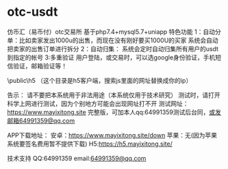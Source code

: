 # otc-usdt
仿币汇（易币付）otc交易所
基于php7.4+mysql5.7+uniapp
特色功能
1：自动分单：比如卖家发出1000u的出售，而现在没有刚好要买1000U的买家
系统会自动把卖家的出售订单进行拆分
2：自动归集：
系统会定时自动归集所有用户的usdt到指定的帐号
3:多重验证
用户登陆，或交易时，可以选google身份验证，手机短信验证，邮箱验证等！

\public\h5 （这个目录是h5客户端，搜索js里面的网址替换成你的ip）


告示：
请不要把本系统用于非法用途（本系统仅用于技术研究）
测试时，请打开科学上网进行测试，因为个别地方可能会出现网址打不开
测试网址：https://www.mayixitong.site
完整版，可加本人qq:64991359测试后台同，或发邮箱64991359@qq.com 

APP下载地址：
安卓：https://www.mayixitong.site/down
苹果：无(因为苹果系统要签名费用暂不提供下载)
H5:https://h5.mayixitong.site/

技术支持 QQ:64991359  email:64991359@qq.com 

